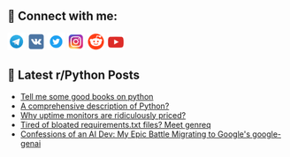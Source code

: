 ## 🔎 Connect with me:
[<img src="https://github.com/bullbesh/bullbesh/blob/main/images/Telegram.png" width="32" height="32" />](https://t.me/bullbesh)
[<img src="https://github.com/bullbesh/bullbesh/blob/main/images/VK.png" width="32" height="32" />](https://vk.com/bullbesh)
[<img src="https://github.com/bullbesh/bullbesh/blob/main/images/Twitter.png" width="32" height="32" />](https://twitter.com/bullbesh1)
[<img src="https://github.com/bullbesh/bullbesh/blob/main/images/Instagram.png" width="32" height="32" />](https://www.instagram.com/bullbesh)
[<img src="https://github.com/bullbesh/bullbesh/blob/main/images/Reddit.png" width="32" height="32" />](https://www.reddit.com/user/bullbesh)
[<img src="https://github.com/bullbesh/bullbesh/blob/main/images/YouTube.png" width="32" height="32" />](https://www.youtube.com/channel/UCtfjRs6uzgq5mfm8S06WTcg)

## 📕 Latest r/Python Posts
<!-- BLOG-POST-LIST:START -->
- [Tell me some good books on python](https://www.reddit.com/r/Python/comments/1l4mtme/tell_me_some_good_books_on_python/)
- [A comprehensive description of Python?](https://www.reddit.com/r/Python/comments/1l4m732/a_comprehensive_description_of_python/)
- [Why uptime monitors are ridiculously priced?](https://www.reddit.com/r/Python/comments/1l4lod7/why_uptime_monitors_are_ridiculously_priced/)
- [Tired of bloated requirements.txt files? Meet genreq](https://www.reddit.com/r/Python/comments/1l4j96h/tired_of_bloated_requirementstxt_files_meet_genreq/)
- [Confessions of an AI Dev: My Epic Battle Migrating to Google&#39;s google-genai](https://www.reddit.com/r/Python/comments/1l4h5jx/confessions_of_an_ai_dev_my_epic_battle_migrating/)
<!-- BLOG-POST-LIST:END -->
